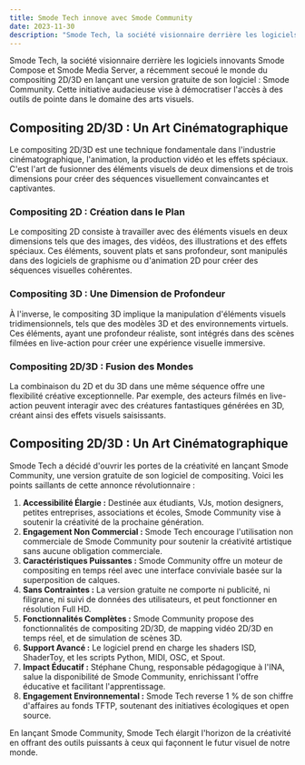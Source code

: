 ```yaml
---
title: Smode Tech innove avec Smode Community
date: 2023-11-30
description: "Smode Tech, la société visionnaire derrière les logiciels innovants Smode Compose et Smode Media Server, a récemment secoué le monde du compositing 2D/3D en lançant une version gratuite de son logiciel : Smode Community. Cette initiative audacieuse vise à démocratiser l'accès à des outils de pointe dans le domaine des arts visuels. "
---
```


Smode Tech, la société visionnaire derrière les logiciels innovants Smode Compose et Smode Media Server, a récemment secoué le monde du compositing 2D/3D en lançant une version gratuite de son logiciel : Smode Community. Cette initiative audacieuse vise à démocratiser l'accès à des outils de pointe dans le domaine des arts visuels.

## Compositing 2D/3D : Un Art Cinématographique

Le compositing 2D/3D est une technique fondamentale dans l'industrie cinématographique, l'animation, la production vidéo et les effets spéciaux. C'est l'art de fusionner des éléments visuels de deux dimensions et de trois dimensions pour créer des séquences visuellement convaincantes et captivantes.

### Compositing 2D : Création dans le Plan

Le compositing 2D consiste à travailler avec des éléments visuels en deux dimensions tels que des images, des vidéos, des illustrations et des effets spéciaux. Ces éléments, souvent plats et sans profondeur, sont manipulés dans des logiciels de graphisme ou d'animation 2D pour créer des séquences visuelles cohérentes.

### Compositing 3D : Une Dimension de Profondeur

À l'inverse, le compositing 3D implique la manipulation d'éléments visuels tridimensionnels, tels que des modèles 3D et des environnements virtuels. Ces éléments, ayant une profondeur réaliste, sont intégrés dans des scènes filmées en live-action pour créer une expérience visuelle immersive.

### Compositing 2D/3D : Fusion des Mondes

La combinaison du 2D et du 3D dans une même séquence offre une flexibilité créative exceptionnelle. Par exemple, des acteurs filmés en live-action peuvent interagir avec des créatures fantastiques générées en 3D, créant ainsi des effets visuels saisissants.

## Compositing 2D/3D : Un Art Cinématographique
Smode Tech a décidé d'ouvrir les portes de la créativité en lançant Smode Community, une version gratuite de son logiciel de compositing. Voici les points saillants de cette annonce révolutionnaire :

1. **Accessibilité Élargie :** Destinée aux étudiants, VJs, motion designers, petites entreprises, associations et écoles, Smode Community vise à soutenir la créativité de la prochaine génération.
2. **Engagement Non Commercial :** Smode Tech encourage l'utilisation non commerciale de Smode Community pour soutenir la créativité artistique sans aucune obligation commerciale.
3. **Caractéristiques Puissantes :** Smode Community offre un moteur de compositing en temps réel avec une interface conviviale basée sur la superposition de calques.
4. **Sans Contraintes :** La version gratuite ne comporte ni publicité, ni filigrane, ni suivi de données des utilisateurs, et peut fonctionner en résolution Full HD.
5. **Fonctionnalités Complètes :** Smode Community propose des fonctionnalités de compositing 2D/3D, de mapping vidéo 2D/3D en temps réel, et de simulation de scènes 3D.
6. **Support Avancé :** Le logiciel prend en charge les shaders ISD, ShaderToy, et les scripts Python, MIDI, OSC, et Spout.
7. **Impact Éducatif :** Stéphane Chung, responsable pédagogique à l'INA, salue la disponibilité de Smode Community, enrichissant l'offre éducative et facilitant l'apprentissage.
8. **Engagement Environnemental :** Smode Tech reverse 1 % de son chiffre d'affaires au fonds TFTP, soutenant des initiatives écologiques et open source.

En lançant Smode Community, Smode Tech élargit l'horizon de la créativité en offrant des outils puissants à ceux qui façonnent le futur visuel de notre monde.